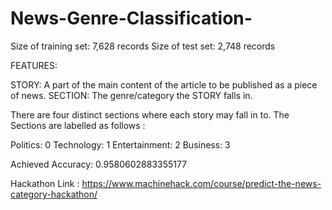 # News-Genre-Classification-
Size of training set: 7,628 records
Size of test set: 2,748 records

FEATURES:

STORY:  A part of the main content of the article to be published as a piece of news.
SECTION: The genre/category the STORY falls in.

There are four distinct sections where each story may fall in to. The Sections are labelled as follows :

Politics: 0
Technology: 1
Entertainment: 2
Business: 3

Achieved Accuracy: 0.9580602883355177

Hackathon Link : https://www.machinehack.com/course/predict-the-news-category-hackathon/
